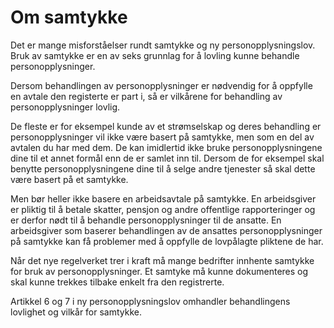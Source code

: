 # Om samtykke

Det er mange misforståelser rundt samtykke og ny personopplysningslov. Bruk av samtykke er en av seks grunnlag for å lovling kunne behandle personopplysninger.

Dersom behandlingen av personopplysninger er nødvendig for å oppfylle en avtale den registerte er part i, så er vilkårene for behandling av personopplysninger lovlig.

De fleste er for eksempel kunde av et strømselskap og deres behandling er personopplysninger vil ikke være basert på samtykke, men som en del av avtalen du har med dem. De kan imidlertid ikke bruke personopplysningene dine til et annet formål enn de er samlet inn til. Dersom de for eksempel skal benytte personopplysningene dine til å selge andre tjenester så skal dette være basert på et samtykke.

Men bør heller ikke basere en arbeidsavtale på samtykke. En arbeidsgiver er pliktig til å betale skatter, pensjon og andre offentlige rapporteringer og er derfor nødt til å behandle personopplysninger til de ansatte. En arbeidsgiver som baserer behandlingen av de ansattes personopplysninger på samtykke kan få problemer med å oppfylle de lovpålagte pliktene de har. 

Når det nye regelverket trer i kraft må mange bedrifter innhente samtykke for bruk av personopplysninger. Et samtyke må kunne dokumenteres og skal kunne trekkes tilbake enkelt fra den registrerte.

Artikkel 6 og 7 i ny personopplysningslov omhandler behandlingens lovlighet og vilkår for samtykke. 
